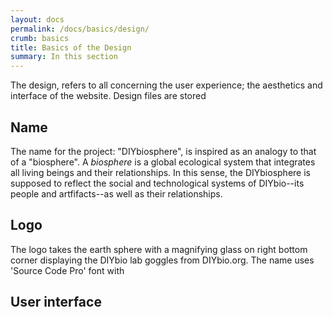 ```yaml
---
layout: docs
permalink: /docs/basics/design/
crumb: basics
title: Basics of the Design
summary: In this section
---
```



The design, refers to all concerning the user experience; the aesthetics and interface of the website. Design files are stored

## Name
The name for the project: "DIYbiosphere", is inspired as an analogy to that of a "biosphere". A _biosphere_  is a global ecological system that integrates all living beings and their relationships. In this sense, the DIYbiosphere is supposed to reflect the social and technological systems of DIYbio--its people and artfifacts--as well as their relationships.

## Logo
The logo takes the earth sphere with a magnifying glass on right bottom corner displaying the DIYbio lab goggles from DIYbio.org.
The name uses 'Source Code Pro' font with 

## User interface
